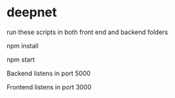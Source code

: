 # deepnet

run these scripts in both front end and backend folders

npm install 

npm start

Backend listens in port 5000

Frontend listens in port 3000
